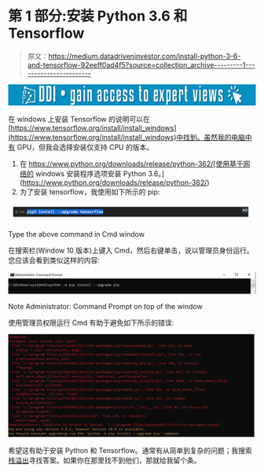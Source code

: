 # 第 1 部分:安装 Python 3.6 和 Tensorflow

> 原文：<https://medium.datadriveninvestor.com/install-python-3-6-and-tensorflow-92eeff0ad4f5?source=collection_archive---------1----------------------->

[![](img/3076bab9e028456a5c30aee2dffe47b6.png)](http://www.track.datadriveninvestor.com/1B9E)

在 windows 上安装 Tensorflow 的说明可以在[https://www.tensorflow.org/install/install_windows](https://www.tensorflow.org/install/install_windows)中找到。虽然我的电脑中有 GPU，但我会选择安装仅支持 CPU 的版本。

1.  在 https://www.python.org/downloads/release/python-362/[使用基于网络的 windows 安装程序选项安装 Python 3.6。](https://www.python.org/downloads/release/python-362/)
2.  为了安装 tensorflow，我使用如下所示的 pip:

![](img/f1c0e51cf4be0ebb6a005621d2f224bd.png)

Type the above command in Cmd window

在搜索栏(Window 10 版本)上键入 Cmd，然后右键单击，说以管理员身份运行。您应该会看到类似这样的内容:

![](img/c019d3b4fa63ebdae79dad5f56a03708.png)

Note Administrator: Command Prompt on top of the window

使用管理员权限运行 Cmd 有助于避免如下所示的错误:

![](img/745c79b1e481c202fd5820923447b76a.png)

希望这有助于安装 Python 和 Tensorflow。通常有从简单到复杂的问题；我搜索[栈溢出](https://stackoverflow.com/)寻找答案。如果你在那里找不到他们，那就给我留个条。